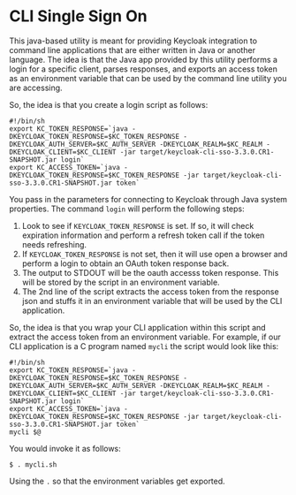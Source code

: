 CLI Single Sign On
===================================

This java-based utility is meant for providing Keycloak integration to 
command line applications that are either written in Java or another language.  The
idea is that the Java app provided by this utility performs a login for a specific
client, parses responses, and exports an access token as an environment variable
that can be used by the command line utility you are accessing.

So, the idea is that you create a login script as follows:

    #!/bin/sh
    export KC_TOKEN_RESPONSE=`java -DKEYCLOAK_TOKEN_RESPONSE=$KC_TOKEN_RESPONSE -DKEYCLOAK_AUTH_SERVER=$KC_AUTH_SERVER -DKEYCLOAK_REALM=$KC_REALM -DKEYCLOAK_CLIENT=$KC_CLIENT -jar target/keycloak-cli-sso-3.3.0.CR1-SNAPSHOT.jar login`
    export KC_ACCESS_TOKEN=`java -DKEYCLOAK_TOKEN_RESPONSE=$KC_TOKEN_RESPONSE -jar target/keycloak-cli-sso-3.3.0.CR1-SNAPSHOT.jar token`
    

You pass in the parameters for connecting to Keycloak through Java system properties.  The command `login` will perform the following steps:
1. Look to see if `KEYCLOAK_TOKEN_RESPONSE` is set.  If so, it will check expiration information and perform a refresh token call if the token needs refreshing.
2. If `KEYCLOAK_TOKEN_RESPONSE` is not set, then it will use open a browser and perform a login to obtain an OAuth token response back.
3. The output to STDOUT will be the oauth accesss token response.  This will be stored by the script in an environment variable.
4. The 2nd line of the script extracts the access token from the response json and stuffs it in an environment variable that will be used by the CLI application.

So, the idea is that you wrap your CLI application within this script and extract the access token
from an environment variable.  For example, if our CLI application is a C program named `mycli` the script would look like this:

    #!/bin/sh
    export KC_TOKEN_RESPONSE=`java -DKEYCLOAK_TOKEN_RESPONSE=$KC_TOKEN_RESPONSE -DKEYCLOAK_AUTH_SERVER=$KC_AUTH_SERVER -DKEYCLOAK_REALM=$KC_REALM -DKEYCLOAK_CLIENT=$KC_CLIENT -jar target/keycloak-cli-sso-3.3.0.CR1-SNAPSHOT.jar login`
    export KC_ACCESS_TOKEN=`java -DKEYCLOAK_TOKEN_RESPONSE=$KC_TOKEN_RESPONSE -jar target/keycloak-cli-sso-3.3.0.CR1-SNAPSHOT.jar token`
    mycli $@
    
You would invoke it as follows:
    
    $ . mycli.sh

Using the `.` so that the environment variables get exported.
